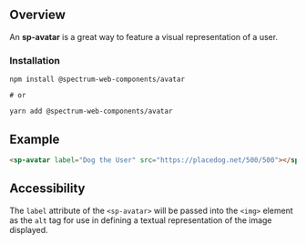 ## Overview

An **sp-avatar** is a great way to feature a visual representation of a user.

### Installation

```
npm install @spectrum-web-components/avatar

# or

yarn add @spectrum-web-components/avatar
```

## Example

```html
<sp-avatar label="Dog the User" src="https://placedog.net/500/500"></sp-avatar>
```

## Accessibility

The `label` attribute of the `<sp-avatar>` will be passed into the `<img>` element as the `alt` tag for use in defining a textual representation of the image displayed.
